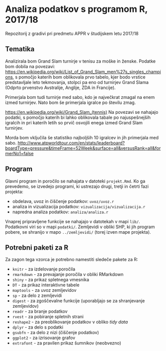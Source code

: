 # Analiza podatkov s programom R, 2017/18

Repozitorij z gradivi pri predmetu APPR v študijskem letu 2017/18

## Tematika

Analizirala bom Grand Slam turnirje v tenisu za moške in ženske. 
Podatke bom dobila na povezavi: https://en.wikipedia.org/wiki/List_of_Grand_Slam_men%27s_singles_champions, 
s pomočjo katerih bom oblikovala prvo tabelo, kjer bodo vrstice predstavljale leto tekmovanja, stolpci pa eno od turnirjev Grand Slama (Odprto prvenstvo Avstralije, Anglije, ZDA in Francije).

Primerjala bom tudi turnirje med sabo, kdo je največkrat zmagal na enem izmed turnirjev. Nato bom še primerjala igralce po številu zmag. 

https://en.wikipedia.org/wiki/Grand_Slam_(tennis) 
Na povezavi se nahajajo podatki, s pomočjo katerih bi lahko oblikovala tabale po najuspešnejših igralcih in pri katerih letih so prvič osvojili enega izmed Grand Slam turnirjev.

Morda bom vključila še statistiko najboljših 10 igralcev in jih primerjala med sabo. http://www.atpworldtour.com/en/stats/leaderboard?boardType=pressure&timeFrame=52Week&surface=all&versusRank=all&formerNo1=false 

## Program

Glavni program in poročilo se nahajata v datoteki `projekt.Rmd`. Ko ga prevedemo,
se izvedejo programi, ki ustrezajo drugi, tretji in četrti fazi projekta:

* obdelava, uvoz in čiščenje podatkov: `uvoz/uvoz.r`
* analiza in vizualizacija podatkov: `vizualizacija/vizualizacija.r`
* napredna analiza podatkov: `analiza/analiza.r`

Vnaprej pripravljene funkcije se nahajajo v datotekah v mapi `lib/`. Podatkovni
viri so v mapi `podatki/`. Zemljevidi v obliki SHP, ki jih program pobere, se
shranijo v mapo `../zemljevidi/` (torej izven mape projekta).

## Potrebni paketi za R

Za zagon tega vzorca je potrebno namestiti sledeče pakete za R:

* `knitr` - za izdelovanje poročila
* `rmarkdown` - za prevajanje poročila v obliki RMarkdown
* `shiny` - za prikaz spletnega vmesnika
* `DT` - za prikaz interaktivne tabele
* `maptools` - za uvoz zemljevidov
* `sp` - za delo z zemljevidi
* `digest` - za zgoščevalne funkcije (uporabljajo se za shranjevanje zemljevidov)
* `readr` - za branje podatkov
* `rvest` - za pobiranje spletnih strani
* `reshape2` - za preoblikovanje podatkov v obliko *tidy data*
* `dplyr` - za delo s podatki
* `gsubfn` - za delo z nizi (čiščenje podatkov)
* `ggplot2` - za izrisovanje grafov
* `extrafont` - za pravilen prikaz šumnikov (neobvezno)
